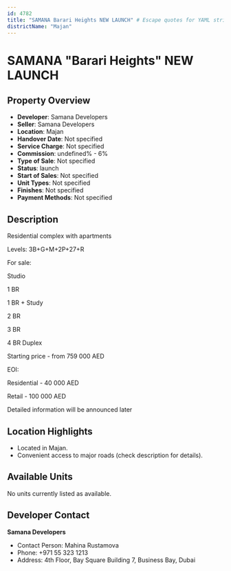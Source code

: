 ```yaml
---
id: 4782
title: "SAMANA Barari Heights NEW LAUNCH" # Escape quotes for YAML string
districtName: "Majan"
---
```


# SAMANA "Barari Heights" NEW LAUNCH

## Property Overview
- **Developer**: Samana Developers
- **Seller**: Samana Developers
- **Location**: Majan
- **Handover Date**: Not specified
- **Service Charge**: Not specified
- **Commission**: undefined% - 6%
- **Type of Sale**: Not specified
- **Status**: launch
- **Start of Sales**: Not specified
- **Unit Types**: Not specified
- **Finishes**: Not specified
- **Payment Methods**: Not specified

## Description
Residential complex with apartments

Levels: 3B+G+M+2P+27+R

For sale:

 Studio 

 1 BR

 1 BR + Study

 2 BR 

 3 BR 

 4 BR Duplex

Starting price - from 759 000 AED

EOI: 

Residential - 40 000 AED

Retail - 100 000 AED

Detailed information will be announced later

## Location Highlights
- Located in Majan.
- Convenient access to major roads (check description for details).

## Available Units
No units currently listed as available.

## Developer Contact
**Samana Developers**
- Contact Person: Mahina Rustamova
- Phone: +971 55 323 1213
- Address: 4th Floor, Bay Square Building 7, Business Bay, Dubai
